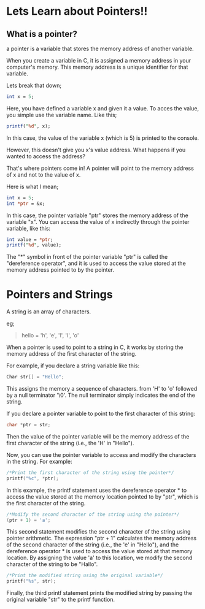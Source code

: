 # Lets Learn about Pointers!!

## What is a pointer?

a pointer is a variable that stores the memory address of another variable.

When you create a variable in C, it is assigned a memory address in your computer's memory. This memory address is a unique identifier for that variable. 

Lets break that down;

```perl
int x = 5;
```

Here, you have defined a variable x and given it a value. To acces the value, you simple use the variable name. Like this;

```perl
printf("%d", x);
```

In this case, the value of the variable x (which is 5) is printed to the console.

However, this doesn't give you x's value address. What happens if you wanted to access the address?

That's where pointers come in! A pointer will point to the memory address of x and not to the value of x.

Here is what I mean;

```perl
int x = 5;
int *ptr = &x;
```

In this case, the pointer variable "ptr" stores the memory address of the variable "x". You can access the value of x indirectly through the pointer variable, like this:

```perl
int value = *ptr;
printf("%d", value);
```

The "\*" symbol in front of the pointer variable "ptr" is called the "dereference operator", and it is used to access the value stored at the memory address pointed to by the pointer.

# Pointers and Strings

A string is an array of characters.

eg;

> hello = 'h', 'e', 'l', 'l', 'o'

When a pointer is used to point to a string in C, it works by storing the memory address of the first character of the string.

For example, if you declare a string variable like this:

```C
Char str[] = "Hello";
```

This assigns the memory a sequence of characters. from 'H' to 'o' followed by a null terminator '\0'. The null terminator simply indicates the end of the string.

If you declare a pointer variable to point to the first character of this string:

```C
char *ptr = str;
```

Then the value of the pointer variable will be the memory address of the first character of the string (i.e., the 'H' in "Hello").

Now, you can use the pointer variable to access and modify the characters in the string. For example:

```C
/*Print the first character of the string using the pointer*/
printf("%c", *ptr);
```

In this example, the printf statement uses the dereference operator \* to access the value stored at the memory location pointed to by "ptr", which is the first character of the string.

```C
/*Modify the second character of the string using the pointer*/
(ptr + 1) = 'a';
```

This second statement modifies the second character of the string using pointer arithmetic. The expression "ptr + 1" calculates the memory address of the second character of the string (i.e., the 'e' in "Hello"), and the dereference operator \* is used to access the value stored at that memory location. By assigning the value 'a' to this location, we modify the second character of the string to be "Hallo".

```C
/*Print the modified string using the original variable*/
printf("%s", str);
```

Finally, the third printf statement prints the modified string by passing the original variable "str" to the printf function.
